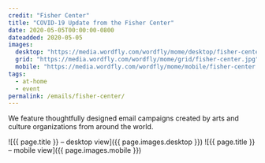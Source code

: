 ```yaml
---
credit: "Fisher Center"
title: "COVID-19 Update from the Fisher Center"
date: 2020-05-05T00:00:00-0800
dateadded: 2020-05-05
images:
  desktop: "https://media.wordfly.com/wordfly/mome/desktop/fisher-center.jpg"
  grid: "https://media.wordfly.com/wordfly/mome/grid/fisher-center.jpg"
  mobile: "https://media.wordfly.com/wordfly/mome/mobile/fisher-center.jpg"
tags:
  - at-home
  - event
permalink: /emails/fisher-center/
---
```

We feature thoughtfully designed email campaigns created by arts and culture organizations from around the world.

![{{ page.title }} – desktop view]({{ page.images.desktop }})
![{{ page.title }} – mobile view]({{ page.images.mobile }})
